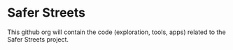 # Safer Streets

This github org will contain the code (exploration, tools, apps) related to the Safer Streets project.

